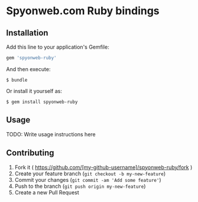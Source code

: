 # Spyonweb.com Ruby bindings

## Installation

Add this line to your application's Gemfile:

```ruby
gem 'spyonweb-ruby'
```

And then execute:

    $ bundle

Or install it yourself as:

    $ gem install spyonweb-ruby

## Usage

TODO: Write usage instructions here

## Contributing

1. Fork it ( https://github.com/[my-github-username]/spyonweb-ruby/fork )
2. Create your feature branch (`git checkout -b my-new-feature`)
3. Commit your changes (`git commit -am 'Add some feature'`)
4. Push to the branch (`git push origin my-new-feature`)
5. Create a new Pull Request
